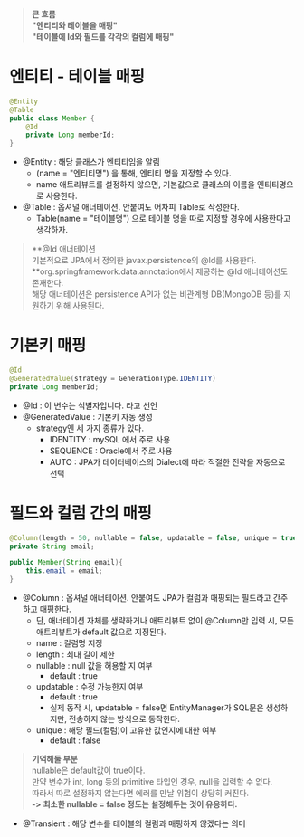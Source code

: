 > **큰 흐름**  
> **"엔티티와 테이블을 매핑"**  
> **"테이블에 Id와 필드를 각각의 컬럼에 매핑"**

# **엔티티 - 테이블 매핑**

```java
@Entity
@Table
public class Member {
    @Id
    private Long memberId;
}
```

-   @Entity : 해당 클래스가 엔티티임을 알림
    -   (name = "엔티티명") 을 통해, 엔티티 명을 지정할 수 있다.
    -   name 애트리뷰트를 설정하지 않으면, 기본값으로 클래스의 이름을 엔티티명으로 사용한다.
-   @Table : 옵셔널 애너테이션. 안붙여도 어차피 Table로 작성한다.
    -   Table(name = "테이블명") 으로 테이블 명을 따로 지정할 경우에 사용한다고 생각하자.

> **@Id 애너테이션  
> 기본적으로 JPA에서 정의한 javax.persistence의 @Id를 사용한다.  
> **org.springframework.data.annotation에서 제공하는 @Id 애너테이션도 존재한다.  
> 해당 애너테이션은 persistence API가 없는 비관계형 DB(MongoDB 등)를 지원하기 위해 사용된다.

# **기본키 매핑**

```java
@Id
@GeneratedValue(strategy = GenerationType.IDENTITY)
private Long memberId;
```

-   @Id : 이 변수는 식별자입니다. 라고 선언
-   @GeneratedValue : 기본키 자동 생성
    -   strategy엔 세 가지 종류가 있다.
        -   IDENTITY : mySQL 에서 주로 사용
        -   SEQUENCE : Oracle에서 주로 사용
        -   AUTO : JPA가 데이터베이스의 Dialect에 따라 적절한 전략을 자동으로 선택

# **필드와 컬럼 간의 매핑**

```java
@Column(length = 50, nullable = false, updatable = false, unique = true)
private String email;

public Member(String email){
	this.email = email;
}
```

-   @Column : 옵셔널 애너테이션. 안붙여도 JPA가 컬럼과 매핑되는 필드라고 간주하고 매핑한다.
    -   단, 애너테이션 자체를 생략하거나 애트리뷰트 없이 @Column만 입력 시, 모든 애트리뷰트가 default 값으로 지정된다.
    -   name : 컬럼명 지정
    -   length : 최대 길이 제한
    -   nullable : null 값을 허용할 지 여부
        -   default : true
    -   updatable : 수정 가능한지 여부
        -   default : true
        -   실제 동작 시, updatable = false면 EntityManager가 SQL문은 생성하지만, 전송하지 않는 방식으로 동작한다.
    -   unique : 해당 필드(컬럼)이 고유한 값인지에 대한 여부
        -   default : false

> **기억해둘 부분**  
> nullable은 default값이 true이다.  
> 만약 변수가 int, long 등의 primitive 타입인 경우, null을 입력할 수 없다.  
> 따라서 따로 설정하지 않는다면 에러를 만날 위험이 상당히 커진다.  
> **\-> 최소한 nullable = false 정도는 설정해두는 것이 유용하다.**

-   @Transient : 해당 변수를 테이블의 컬럼과 매핑하지 않겠다는 의미

